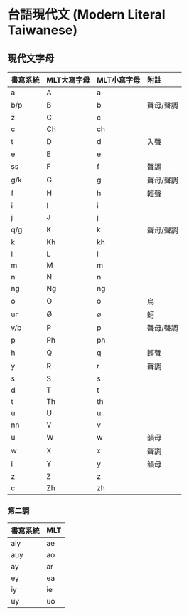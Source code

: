 # 台語現代文 \(Modern Literal Taiwanese\)

## 現代文字母

| 書寫系統 | MLT大寫字母 | MLT小寫字母 | 附註 |
| :--- | :--- | :--- | :--- |
| a | A | a | |
| b/p | B | b | 聲母/聲調 |
| z | C | c | |
| c | Ch | ch | |
| t | D | d | 入聲 |
| e | E | e | |
| ss | F | f | 聲調 |
| g/k | G | g | 聲母/聲調 |
| f | H | h | 輕聲 |
| i | I | i | |
| j | J | j | |
| q/g | K | k | 聲母/聲調 |
| k | Kh | kh | |
| l | L | l | |
| m | M | m | |
| n | N | n | |
| ng | Ng | ng | |
| o | O | o | 烏 |
| ur | Ø | ø | 蚵 |
| v/b | P | p | 聲母/聲調 |
| p | Ph | ph | |
| h | Q | q | 輕聲 |
| y | R | r | 聲調 |
| s | S | s | |
| d | T | t | |
| t | Th | th | |
| u | U | u | |
| nn | V | v | |
| u | W | w | 韻母 |
| w | X | x | 聲調 |
| i | Y | y | 韻母 |
| z | Z | z | |
| c | Zh | zh | |

### 第二調

| **書寫系統** | MLT |
| :--- | :--- |
| aiy | ae |
| auy | ao |
| ay | ar |
| ey | ea |
| iy | ie |
| uy | uo |


